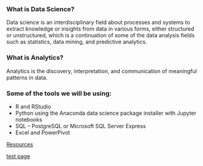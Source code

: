 ### What is Data Science?
Data science is an interdisciplinary field about processes and systems to extract knowledge or insights from data in various forms, either structured or unstructured, which is a continuation of some of the data analysis fields such as statistics, data mining, and predictive analytics.

### What is Analytics?
Analytics is the discovery, interpretation, and communication of meaningful patterns in data.

### Some of the tools we will be using:
* R and RStudio 
* Python using the Anaconda data science package installer with Jupyter notebooks
* SQL – PostgreSQL or Microsoft SQL Server Express
* Excel and PowerPivot

[Resources](https://github.com/budatascienceandanalytics/resources/wiki)

[test page](https://budatascienceandanalytics.github.io/page.html)
